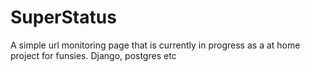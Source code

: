 # SuperStatus
A simple url monitoring page that is currently in progress as a at home project for funsies. Django, postgres etc 
